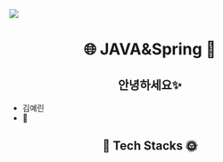 <img src="https://capsule-render.vercel.app/api?type=waving&color=auto&height=200&section=header&text=hello 🙂👀&fontSize=90" />

<h1 align="center">
🌐 JAVA&Spring 💭
</h1>
<h2 align ="center">안녕하세요✨</h2>

- 김예린
- 💪

<h2 align ="center">🌊 Tech Stacks 🌞</h2>
